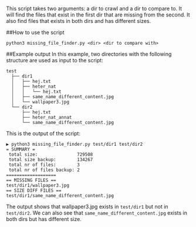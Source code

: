 This script takes two arguments: a dir to crawl and a dir to compare to. It will find the files that exist in the first dir that are missing from the second.
It also find files that exists in both dirs and has different sizes.

##How to use the script
```
python3 missing_file_finder.py <dir> <dir to compare with>
```

##Example output
In this example, two directories with the following structure are used as input to the script:
```
test
  ├── dir1
  │   ├── hej.txt
  │   ├── heter_nat
  │   │   └── hej.txt
  │   ├── same_name_different_content.jpg
  │   └── wallpaper3.jpg
  └── dir2
      ├── hej.txt
      ├── heter_nat_annat
      └── same_name_different_content.jpg
```
This is the output of the script:
```
▶ python3 missing_file_finder.py test/dir1 test/dir2
= SUMMARY =
 total size:               729508
 total size backup:        134267
 total nr of files:        3
 total nr of files backup: 2
===================
== MISSING FILES ==
test/dir1/wallpaper3.jpg
== SIZE DIFF FILES ==
test/dir1/same_name_different_content.jpg
```
The output shows that wallpaper3.jpg exists in `test/dir1` but not in `test/dir2`.
We can also see that `same_name_different_content.jpg` exists in both dirs but has different size.

